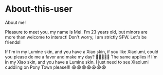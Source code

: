 # About-this-user
About me!

Pleasure to meet you, my name is Mei.
I'm 23 years old, but minors are more than welcome to interact! Don't worry, I am strictly SFW. Let's be friends!

If I'm in my Lumine skin, and you have a Xiao skin, if you like Xiaolumi, could you please do me a favor and make my day? 🥺👉🏻👈🏻 The same applies if I'm in my Xiao skin, and you have a Lumine skin. I just need to see Xiaolumi cuddling on Pony Town please!!! 😭😭😭😭😭😭😭
